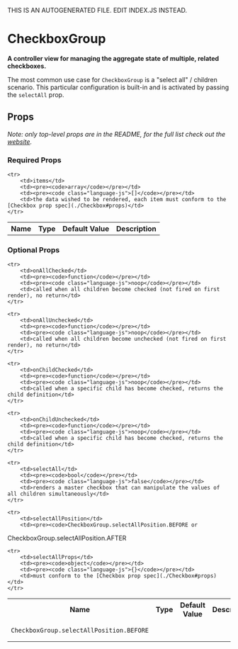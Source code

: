 THIS IS AN AUTOGENERATED FILE. EDIT INDEX.JS INSTEAD.

# CheckboxGroup
__A controller view for managing the aggregate state of multiple, related checkboxes.__

The most common use case for `CheckboxGroup` is a "select all" / children scenario. This particular
configuration is built-in and is activated by passing the `selectAll` prop.

## Props

_Note: only top-level props are in the README, for the full list check out the [website](http://boundless.js.org/CheckboxGroup#props)._

### Required Props

<table>
    <tr>
        <th>Name</th>
        <th>Type</th>
        <th>Default Value</th>
        <th>Description</th>
    </tr>
    
    <tr>
        <td>items</td>
        <td><pre><code>array</code></pre></td>
        <td><pre><code class="language-js">[]</code></pre></td>
        <td>the data wished to be rendered, each item must conform to the [Checkbox prop spec](./Checkbox#props)</td>
    </tr>
    
</table>


### Optional Props

<table>
    <tr>
        <th>Name</th>
        <th>Type</th>
        <th>Default Value</th>
        <th>Description</th>
    </tr>
    
    <tr>
        <td>onAllChecked</td>
        <td><pre><code>function</code></pre></td>
        <td><pre><code class="language-js">noop</code></pre></td>
        <td>called when all children become checked (not fired on first render), no return</td>
    </tr>
    
    <tr>
        <td>onAllUnchecked</td>
        <td><pre><code>function</code></pre></td>
        <td><pre><code class="language-js">noop</code></pre></td>
        <td>called when all children become unchecked (not fired on first render), no return</td>
    </tr>
    
    <tr>
        <td>onChildChecked</td>
        <td><pre><code>function</code></pre></td>
        <td><pre><code class="language-js">noop</code></pre></td>
        <td>called when a specific child has become checked, returns the child definition</td>
    </tr>
    
    <tr>
        <td>onChildUnchecked</td>
        <td><pre><code>function</code></pre></td>
        <td><pre><code class="language-js">noop</code></pre></td>
        <td>called when a specific child has become checked, returns the child definition</td>
    </tr>
    
    <tr>
        <td>selectAll</td>
        <td><pre><code>bool</code></pre></td>
        <td><pre><code class="language-js">false</code></pre></td>
        <td>renders a master checkbox that can manipulate the values of all children simultaneously</td>
    </tr>
    
    <tr>
        <td>selectAllPosition</td>
        <td><pre><code>CheckboxGroup.selectAllPosition.BEFORE or
CheckboxGroup.selectAllPosition.AFTER</code></pre></td>
        <td><pre><code class="language-js">CheckboxGroup.selectAllPosition.BEFORE</code></pre></td>
        <td></td>
    </tr>
    
    <tr>
        <td>selectAllProps</td>
        <td><pre><code>object</code></pre></td>
        <td><pre><code class="language-js">{}</code></pre></td>
        <td>must conform to the [Checkbox prop spec](./Checkbox#props)</td>
    </tr>
    
</table>

